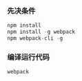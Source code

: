 ### 先决条件

```js
npm install
npm install -g webpack
npm webpack-cli -g
```

### 编译运行代码

```js
webpack
```
